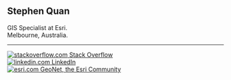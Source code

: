 ## Stephen Quan

GIS Specialist at Esri.  
Melbourne, Australia.  

***

[![stackoverflow.com](https://stackoverflow.com/favicon.ico) Stack Overflow](https://stackoverflow.com/users/881441/stephen-quan/)  
[![linkedin.com](https://linkedin.com/favicon.ico) LinkedIn](https://www.linkedin.com/in/stephen-quan-b2b44636)  
[![esri.com](https://community.esri.com/resources/images/palette-1016/faviconImage-1553176046682-favicon.ico) GeoNet, the Esri Community](https://community.esri.com/people/SQuan-esristaff)  
